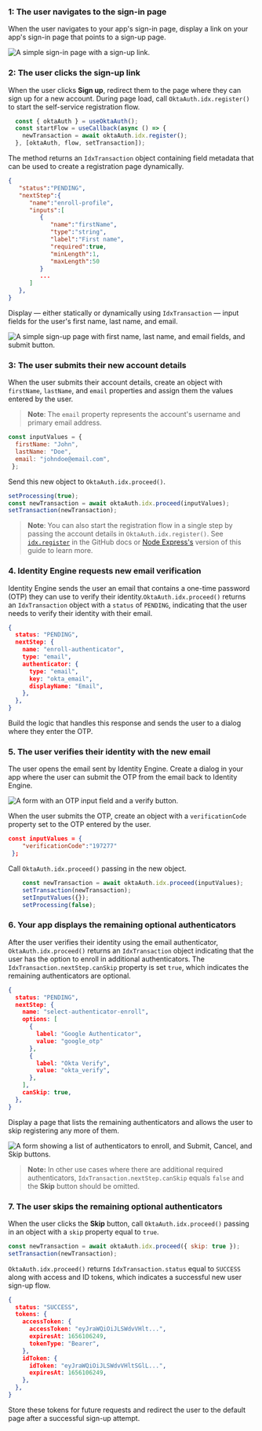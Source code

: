 ### 1: The user navigates to the sign-in page

When the user navigates to your app's sign-in page, display a link on your app's sign-in page that points to a sign-up page.

<div class="half border">

![A simple sign-in page with a sign-up link.](/img/pwd-optional/pwd-optional-sign-up-link-sign-in-page.png)

<!-- Source image: https://www.figma.com/file/YH5Zhzp66kGCglrXQUag2E/%F0%9F%93%8A-Updated-Diagrams-for-Dev-Docs?node-id=1975%3A2792 pwd-optional-sign-up-link-sign-in-page -->

</div>

### 2: The user clicks the sign-up link

When the user clicks **Sign up**, redirect them to the page where they can sign up for a new account. During page load, call `OktaAuth.idx.register()` to start the self-service registration flow.

```javascript
  const { oktaAuth } = useOktaAuth();
  const startFlow = useCallback(async () => {
    newTransaction = await oktaAuth.idx.register();
  }, [oktaAuth, flow, setTransaction]);
```

The method returns an `IdxTransaction` object containing field metadata that can be used to create a registration page dynamically.

```json
{
   "status":"PENDING",
   "nextStep":{
      "name":"enroll-profile",
      "inputs":[
         {
            "name":"firstName",
            "type":"string",
            "label":"First name",
            "required":true,
            "minLength":1,
            "maxLength":50
         }
         ...
      ]
   },
}
```

Display &mdash; either statically or dynamically using `IdxTransaction` &mdash; input fields for the user's first name, last name, and email.

<div class="half border">

![A simple sign-up page with first name, last name, and email fields, and submit button.](/img/pwd-optional/pwd-optional-sign-up-page.png)

<!-- Source image: https://www.figma.com/file/YH5Zhzp66kGCglrXQUag2E/%F0%9F%93%8A-Updated-Diagrams-for-Dev-Docs?node-id=1975%3A2791 pwd-optional-sign-up-page -->

</div>

### 3: The user submits their new account details

When the user submits their account details, create an object with `firstName`, `lastName`, and `email` properties and assign them the values entered by the user.

> **Note**: The `email` property represents the account's username and primary email address.

```javascript
const inputValues = {
  firstName: "John",
  lastName: "Doe",
  email: "johndoe@email.com",
 };
```

Send this new object to `OktaAuth.idx.proceed()`.

```javascript
setProcessing(true);
const newTransaction = await oktaAuth.idx.proceed(inputValues);
setTransaction(newTransaction);
```

>**Note**: You can also start the registration flow in a single step by passing the account details in `OktaAuth.idx.register()`. See [`idx.register`](https://github.com/okta/okta-auth-js/blob/master/docs/idx.md#idxregister) in the GitHub docs or [Node Express's](/docs/guides/pwd-optional-new-sign-up-email/nodeexpress/main/#_3-the-user-submits-their-new-account-details) version of this guide to learn more.

### 4. Identity Engine requests new email verification

Identity Engine sends the user an email that contains a one-time password (OTP) they can use to verify their identity.`OktaAuth.idx.proceed()` returns an `IdxTransaction` object with a `status` of `PENDING`, indicating that the user needs to verify their identity with their email.

```json
{
  status: "PENDING",
  nextStep: {
    name: "enroll-authenticator",
    type: "email",
    authenticator: {
      type: "email",
      key: "okta_email",
      displayName: "Email",
    },
  },
}
```

Build the logic that handles this response and sends the user to a dialog where they enter the OTP.

### 5. The user verifies their identity with the new email

The user opens the email sent by Identity Engine. Create a dialog in your app where the user can submit the OTP from the email back to Identity Engine.

<div class="half border">

![A form with an OTP input field and a verify button.](/img/pwd-optional/pwd-optional-react-sign-up-verify-otp.png)

<!--
Source image: https://www.figma.com/file/YH5Zhzp66kGCglrXQUag2E/%F0%9F%93%8A-Updated-Diagrams-for-Dev-Docs?node-id=2842%3A4925 pwd-optional-react-sign-up-verify-otp
 -->

</div>

When the user submits the OTP, create an object with a `verificationCode` property set to the OTP entered by the user.

```json
const inputValues = {
    "verificationCode":"197277"
 };
```

Call `OktaAuth.idx.proceed()` passing in the new object.

```javascript
    const newTransaction = await oktaAuth.idx.proceed(inputValues);
    setTransaction(newTransaction);
    setInputValues({});
    setProcessing(false);
```

### 6. Your app displays the remaining optional authenticators

After the user verifies their identity using the email authenticator, `OktaAuth.idx.proceed()` returns an `IdxTransaction` object indicating that the user has the option to enroll in additional authenticators. The `IdxTransaction.nextStep.canSkip` property is set `true`, which indicates the remaining authenticators are optional.

```json
{
  status: "PENDING",
  nextStep: {
    name: "select-authenticator-enroll",
    options: [
      {
        label: "Google Authenticator",
        value: "google_otp"
      },
      {
        label: "Okta Verify",
        value: "okta_verify",
      },
    ],
    canSkip: true,
  },
}
```

Display a page that lists the remaining authenticators and allows the user to skip registering any more of them.

<div class="half border">

![A form showing a list of authenticators to enroll, and Submit, Cancel, and Skip buttons.](/img/pwd-optional/pwd-optional-sign-up-authenticators-page.png)

<!--
Source image: https://www.figma.com/file/YH5Zhzp66kGCglrXQUag2E/%F0%9F%93%8A-Updated-Diagrams-for-Dev-Docs?node-id=1978%3A1741 pwd-optional-sign-up-authenticators-page
-->

</div>

>**Note:** In other use cases where there are additional required authenticators, `IdxTransaction.nextStep.canSkip` equals `false` and the **Skip** button should be omitted.

### 7. The user skips the remaining optional authenticators

When the user clicks the **Skip** button, call `OktaAuth.idx.proceed()` passing in an object with a `skip` property equal to `true`.

```javascript
const newTransaction = await oktaAuth.idx.proceed({ skip: true });
setTransaction(newTransaction);
```

`OktaAuth.idx.proceed()` returns `IdxTransaction.status` equal to `SUCCESS` along with access and ID tokens, which indicates a successful new user sign-up flow.

```json
{
  status: "SUCCESS",
  tokens: {
    accessToken: {
      accessToken: "eyJraWQiOiJLSWdvVHlt...",
      expiresAt: 1656106249,
      tokenType: "Bearer",
    },
    idToken: {
      idToken: "eyJraWQiOiJLSWdvVHltSGlL...",
      expiresAt: 1656106249,
    },
  },
}
```

Store these tokens for future requests and redirect the user to the default page after a successful sign-up attempt.
